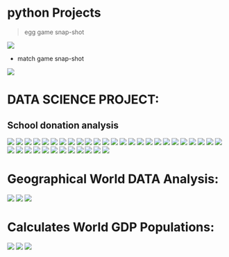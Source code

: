
# python Projects

> egg game snap-shot
<img src="egg_game.PNG">

- match game snap-shot
<img src = "matchsnap.PNG">

# DATA SCIENCE PROJECT:
## School donation analysis

<img src= "datasciece1.PNG">

<img src= "datascience2.PNG">

<img src= "datascience3.PNG">
<img src= "datasci4.PNG">
<img src= "datascie4.PNG">

<img src= "datasci6.PNG">

<img src= "datascie7.PNG">

<img src= "datascie8.PNG">

<img src= "datasci9.PNG">

<img src= "datasci10.PNG">


<img src= "datasci11.PNG">



<img src= "datasci12.PNG">


<img src= "datasci13.PNG">

<img src= "datasci14.PNG">

<img src= "datasci15.PNG">

<img src= "datasci16.PNG">

<img src= "datasci17.PNG">


<img src= "datasci18.PNG">



<img src= "datasci19.PNG">




<img src= "datasci20.PNG">



<img src= "datasci21.PNG">


<img src= "datasci22.PNG">


<img src= "datasci23.PNG">


<img src= "datasci24.PNG">


<img src= "datasci25.PNG">


<img src= "datasci26.PNG">



<img src= "datasci27.PNG">


<img src= "datasci28.PNG">


<img src= "datasci29.PNG">

<img src= "datasci30.PNG">

<img src= "datasci31.PNG">

<img src= "datasci32.PNG">

<img src= "datasci33.PNG">


<img src= "datasci34.PNG">

<img src= "datasci35.PNG">


<img src= "datasci36.PNG">


<img src= "datasci37.PNG">

# Geographical World DATA Analysis:

<img src= "geograpical1.PNG">

<img src= "geograpical2.PNG">

<img src= "geograpical3.PNG">

# Calculates World GDP Populations:

<img src= "gdpworld.PNG">

<img src= "gdpworld2.PNG">

<img src= "gdpworld4.PNG">
